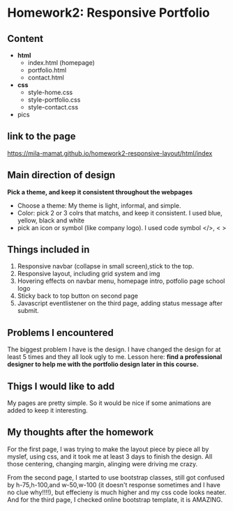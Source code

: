 # Homework2: Responsive Portfolio

## Content
* **html**
   * index.html (homepage)
   * portfolio.html
   * contact.html
* **css**
   * style-home.css
   * style-portfolio.css
   * style-contact.css
* pics 

## link to the page
https://mila-mamat.github.io/homework2-responsive-layout/html/index


## Main direction of design
**Pick a theme, and keep it consistent throughout the webpages**
* Choose a theme: My theme is light, informal, and simple.  
* Color: pick 2 or 3 colrs that matchs, and keep it consistent. I used blue, yellow, black and white
* pick an icon or symbol (like company logo). I used code symbol </>,  < >



## Things included in
1. Responsive navbar (collapse in small screen),stick to the top.
2. Responsive layout, including grid system and img
3. Hovering effects on navbar menu, homepage intro, potfolio page school logo
4. Sticky back to top button on second page
5. Javascript eventlistener on the third page, adding status message after submit. 

## Problems I encountered
The biggest problem I have is the design. I have changed the design for at least 5 times and they all look ugly to me. Lesson here: **find a professional designer to help me with the portfolio design later in this course.**

## Thigs I would like to add 
My pages are pretty simple. So it would be nice if some animations are added to keep it interesting. 

## My thoughts after the homework
For the first page, I was trying to make the layout piece by piece all by myslef, using css, and it took me at least 3 days to finish the design. All those centering, changing margin, alinging were driving me crazy. 

From the second page, I started to use bootstrap classes, still got confused by h-75,h-100,and w-50,w-100 (it doesn't response sometimes and I have no clue why!!!!), but effecieny is much higher and my css code looks neater. 
And for the third page, I checked online bootstrap template, it is AMAZING. 



   
